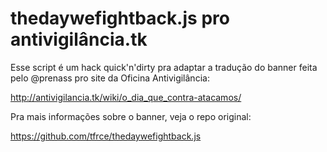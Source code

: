 # thedaywefightback.js pro antivigilância.tk

Esse script é um hack quick'n'dirty pra adaptar a tradução do banner feita pelo
@prenass pro site da Oficina Antivigilância:

http://antivigilancia.tk/wiki/o_dia_que_contra-atacamos/

Pra mais informações sobre o banner, veja o repo original:

https://github.com/tfrce/thedaywefightback.js
